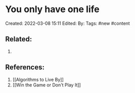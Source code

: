 # You only have one life
Created: 2022-03-08 15:11
Edited: 
By: 
Tags: #new #content 



## Related:
1. 

## References:
1. [[Algorithms to Live By]]
2. [[Win the Game or Don't Play It]]
